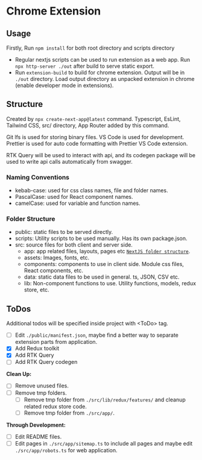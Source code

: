 # Chrome Extension

## Usage

Firstly, Run `npm install` for both root directory and scripts directory

- Regular nextjs scripts can be used to run extension as a web app. Run `npx http-server ./out` after build to serve static export.
- Run `extension-build` to build for chrome extension. Output will be in `./out` directory. Load output directory as unpacked extension in chrome (enable developer mode in extensions).

## Structure

Created by `npx create-next-app@latest` command. Typescript, EsLint, Tailwind CSS, src/ directory, App Router added by this command.

Git lfs is used for storing binary files. VS Code is used for development. Prettier is used for auto code formatting with Prettier VS Code extension.

RTK Query will be used to interact with api, and its codegen package will be used to write api calls automatically from swagger.

### Naming Conventions

- kebab-case: used for css class names, file and folder names.
- PascalCase: used for React component names.
- camelCase: used for variable and function names.

### Folder Structure

- public: static files to be served directly.
- scripts: Utility scripts to be used manually. Has its own package.json.
- src: source files for both client and server side.
  - app: app related files, layouts, pages etc [`NextJS folder structure`][NextJS Folder].
  - assets: Images, fonts, etc.
  - components: components to use in client side. Module css files, React components, etc.
  - data: static data files to be used in general. ts, JSON, CSV etc.
  - lib: Non-component functions to use. Utility functions, models, redux store, etc.

## ToDos

Additional todos will be specified inside project with \<ToDo> tag.

- [ ] Edit `./public/manifest.json`, maybe find a better way to separate extension parts from application.
- [x] Add Redux toolkit
- [x] Add RTK Query
- [ ] Add RTK Query codegen

**Clean Up:**

- [ ] Remove unused files.
- [ ] Remove tmp folders.
  - [ ] Remove tmp folder from `./src/lib/redux/features/` and cleanup related redux store code.
  - [ ] Remove tmp folder from `./src/app/`.

**Through Development:**

- [ ] Edit README files.
- [ ] Edit pages in `./src/app/sitemap.ts` to include all pages and maybe edit `./src/app/robots.ts` for web application.

<!-- Links Used through document -->

[NextJS Folder]: https://nextjs.org/docs/getting-started/project-structure
